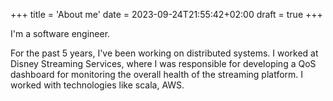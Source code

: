 +++
title = 'About me'
date = 2023-09-24T21:55:42+02:00
draft = true
+++

I'm a software engineer.

For the past 5 years, I've been working on distributed systems.
I worked at Disney Streaming Services, where I was responsible for
developing a QoS dashboard for monitoring the overall health of the 
streaming platform. I worked with technologies like scala, AWS.

